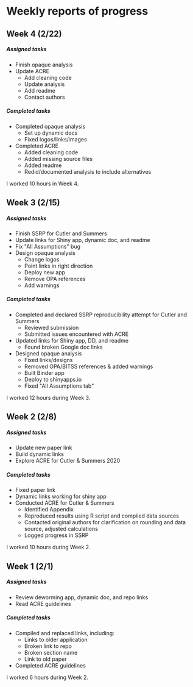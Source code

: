 # Weekly reports of progress

## Week 4 (2/22)

##### Assigned tasks

- Finish opaque analysis
- Update ACRE
  - Add cleaning code
  - Update analysis
  - Add readme
  - Contact authors

##### Completed tasks

- Completed opaque analysis
  - Set up dynamic docs
  - Fixed logos/links/images
- Completed ACRE
  - Added cleaning code
  - Added missing source files
  - Added readme
  - Redid/documented analysis to include alternatives

I worked 10 hours in Week 4.

## Week 3 (2/15)

##### Assigned tasks

* Finish SSRP for Cutler and Summers
* Update links for Shiny app, dynamic doc, and readme
* Fix "All Assumptions" bug
* Design opaque analysis
  * Change logos
  * Point links in right direction
  * Deploy new app
  * Remove OPA references
  * Add warnings

##### Completed tasks

- Completed and declared SSRP reproducibility attempt for Cutler and Summers
  - Reviewed submission
  - Submitted issues encountered with ACRE
- Updated links for Shiny app, DD, and readme
  - Found broken Google doc links
- Designed opaque analysis
  - Fixed links/designs
  - Removed OPA/BITSS references & added warnings
  - Built Binder app
  - Deploy to shinyapps.io
  - Fixed "All Assumptions tab"

I worked 12 hours during Week 3.

## Week 2 (2/8)

##### Assigned tasks  

- Update new paper link
- Build dynamic links
- Explore ACRE for Cutler & Summers 2020

##### Completed tasks

- Fixed paper link
- Dynamic links working for shiny app
- Conducted ACRE for Cutler & Summers
  - Identified Appendix
  - Reproduced results using R script and compiled data sources
  - Contacted original authors for clarification on rounding and data source, adjusted calculations
  - Logged progress in SSRP

I worked 10 hours during Week 2.

## Week 1 (2/1)

##### Assigned tasks
- Review deworming app, dynamic doc, and repo links
- Read ACRE guidelines
##### Completed tasks
- Compiled and replaced links, including:
  - Links to older application
  - Broken link to repo
  - Broken section name
  - Link to old paper
- Completed ACRE guidelines

I worked 6 hours during Week 2.  
